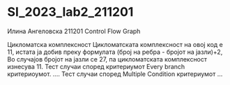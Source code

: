 # SI_2023_lab2_211201
Илина Ангеловска 211201
Control Flow Graph

Цикломатска комплексност
Цикломатската комплексност на овој код е 11, истата ја добив преку формулата (број на ребра - бројот на јазли)+2, Во случајoв бројот на јазли се 27, па цикломатската комплексност изнесува 11.
Тест случаи според критериумот Every branch критериоумот.
....
Тест случаи според Multiple Condition критериумот
...
